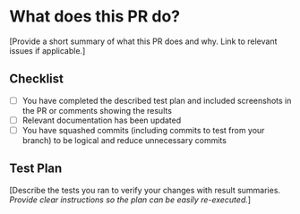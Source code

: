 # What does this PR do?
[Provide a short summary of what this PR does and why. Link to relevant issues if applicable.]

[//]: # (If resolving an issue, uncomment and update the line below)
[//]: # (Closes #[issue-number])

## Checklist
- [ ] You have completed the described test plan and included screenshots in the PR or comments showing the results
- [ ] Relevant documentation has been updated
- [ ] You have squashed commits (including commits to test from your branch) to be logical and reduce unnecessary commits

## Test Plan
[Describe the tests you ran to verify your changes with result summaries. *Provide clear instructions so the plan can be easily re-executed.*]

[//]: # (## Documentation)
